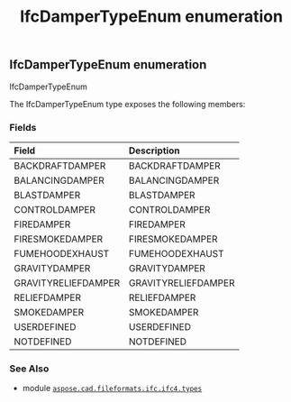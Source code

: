 ﻿---
title: IfcDamperTypeEnum enumeration
second_title: Aspose.CAD for Python via .NET API References
description: 
type: docs
weight: 2420
url: /aspose.cad.fileformats.ifc.ifc4.types/ifcdampertypeenum/
is_root: false
---

## IfcDamperTypeEnum enumeration

IfcDamperTypeEnum



The IfcDamperTypeEnum type exposes the following members:

### Fields
| Field | Description |
| :- | :- |
| BACKDRAFTDAMPER | BACKDRAFTDAMPER |
| BALANCINGDAMPER | BALANCINGDAMPER |
| BLASTDAMPER | BLASTDAMPER |
| CONTROLDAMPER | CONTROLDAMPER |
| FIREDAMPER | FIREDAMPER |
| FIRESMOKEDAMPER | FIRESMOKEDAMPER |
| FUMEHOODEXHAUST | FUMEHOODEXHAUST |
| GRAVITYDAMPER | GRAVITYDAMPER |
| GRAVITYRELIEFDAMPER | GRAVITYRELIEFDAMPER |
| RELIEFDAMPER | RELIEFDAMPER |
| SMOKEDAMPER | SMOKEDAMPER |
| USERDEFINED | USERDEFINED |
| NOTDEFINED | NOTDEFINED |



### See Also
* module [`aspose.cad.fileformats.ifc.ifc4.types`](..)
